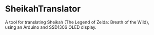 # SheikahTranslator
A tool for translating Sheikah (The Legend of Zelda: Breath of the Wild), using an Arduino and SSD1306 OLED display.
